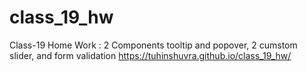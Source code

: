 # class_19_hw
Class-19 Home Work : 2 Components tooltip and popover, 2 cumstom slider, and form validation
https://tuhinshuvra.github.io/class_19_hw/
